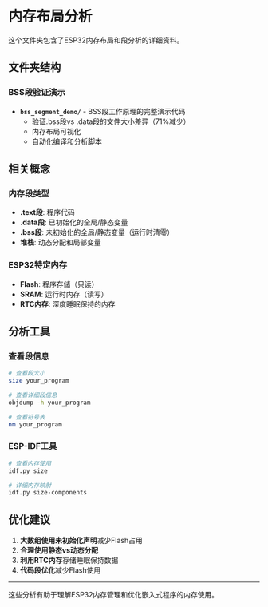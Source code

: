 # 内存布局分析

这个文件夹包含了ESP32内存布局和段分析的详细资料。

## 文件夹结构

### BSS段验证演示
- **`bss_segment_demo/`** - BSS段工作原理的完整演示代码
  - 验证.bss段vs .data段的文件大小差异（71%减少）
  - 内存布局可视化
  - 自动化编译和分析脚本

## 相关概念

### 内存段类型
- **.text段**: 程序代码
- **.data段**: 已初始化的全局/静态变量
- **.bss段**: 未初始化的全局/静态变量（运行时清零）
- **堆栈**: 动态分配和局部变量

### ESP32特定内存
- **Flash**: 程序存储（只读）
- **SRAM**: 运行时内存（读写）
- **RTC内存**: 深度睡眠保持的内存

## 分析工具

### 查看段信息
```bash
# 查看段大小
size your_program

# 查看详细段信息  
objdump -h your_program

# 查看符号表
nm your_program
```

### ESP-IDF工具
```bash
# 查看内存使用
idf.py size

# 详细内存映射
idf.py size-components
```

## 优化建议

1. **大数组使用未初始化声明**减少Flash占用
2. **合理使用静态vs动态分配**
3. **利用RTC内存**存储睡眠保持数据
4. **代码段优化**减少Flash使用

---

这些分析有助于理解ESP32内存管理和优化嵌入式程序的内存使用。
